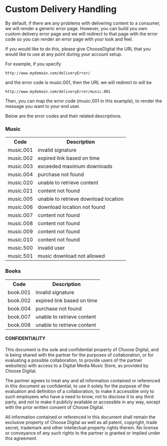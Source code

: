# Custom Delivery Handling

By default, if there are any problems with delivering content to a consumer, we will render a generic error page. However, you can build you own custom delivery error page and we will redirect to that page with the error code so you can render an error page with your look and feel.

If you would like to do this, please give ChooseDigital the URL that you would like to use at any point during your account setup. 

For example, if you specify

````
http://www.mydomain.com/deliveryError/
````

and the error code is music.001, then the URL we will redirect to will be

````
http://www.mydomain.com/deliveryError/music.001
````

Then, you can map the error code (music.001 in this example), to render the message you want to your end user.

Below are the error codes and their related descriptions.

### Music

<table>
	<tr>
		<th>Code</th>
		<th>Description</th>
	</tr>
	<tr>
		<td>music.001</td>
		<td>invalid signature</td>
	</tr>
	<tr>
		<td>music.002</td>
		<td>expired link based on time</td>
	</tr>
	<tr>
		<td>music.003</td>
		<td>exceeded maximum downloads</td>
	</tr>
	<tr>
		<td>music.004</td>
		<td>purchase not found</td>
	</tr>
	<tr>
		<td>music.020</td>
		<td>unable to retrieve content</td>
	</tr>
	<tr>
		<td>music.021</td>
		<td>content not found</td>
	</tr>
	<tr>
		<td>music.005</td>
		<td>unable to retrieve download location</td>
	</tr>
	<tr>
		<td>music.006</td>
		<td>download location not found</td>
	</tr>
	<tr>
		<td>music.007</td>
		<td>content not found</td>
	</tr>	
	<tr>
		<td>music.008</td>
		<td>content not found</td>
	</tr>	
	<tr>
		<td>music.009</td>
		<td>content not found</td>
	</tr>	
	<tr>
		<td>music.010</td>
		<td>content not found</td>
	</tr>	
	<tr>
		<td>music.500</td>
		<td>invalid user</td>
	</tr>
	<tr>
		<td>music.501</td>
		<td>music download not allowed</td>
	</tr>
</table>

### Books

<table>
	<tr>
		<th>Code</th>
		<th>Description</th>
	</tr>
	<tr>
		<td>book.001</td>
		<td>invalid signature</td>
	</tr>
	<tr>
		<td>book.002</td>
		<td>expired link based on time</td>
	</tr>
	<tr>
		<td>book.004</td>
		<td>purchase not found</td>
	</tr>
	<tr>
		<td>book.007</td>
		<td>unable to retrieve content</td>
	</tr>
	<tr>
		<td>book.008</td>
		<td>unable to retrieve content</td>
	</tr>
</table>



#### CONFIDENTIALITY

This document is the sole and confidential property of Choose Digital, and is being shared with the partner for the purposes of collaboration, or for evaluating a possible collaboration, to provide users of the partner website(s) with access to a Digital Media Music Store, as provided by Choose Digital. 

The partner agrees to treat any and all information contained or referenced in this document as confidential, to use it solely for the purpose of the evaluation and definition of a collaboration, to make it accessible only to such employees who have a need to know, not to disclose it to any third party, and not to make it publicly available or accessible in any way, except with the prior written consent of Choose Digital.

All information contained or referenced in this document shall remain the exclusive property of Choose Digital as well as all patent, copyright, trade secret, trademark and other intellectual property rights therein. No license or conveyance of any such rights to the partner is granted or implied under this agreement.